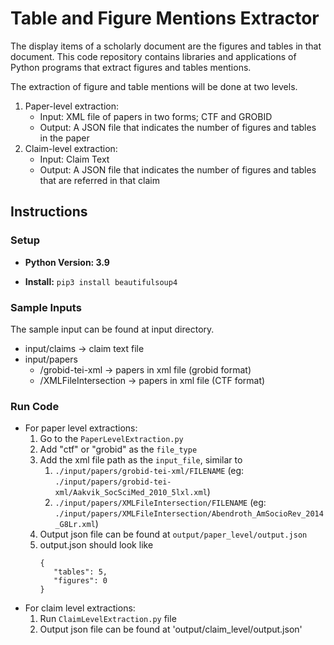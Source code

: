 # Table and Figure Mentions Extractor

The display items of a scholarly document are the figures and tables in that document. This code repository contains libraries and applications of Python programs that extract figures and tables mentions. 

The extraction of figure and table mentions will be done at two levels. 
1. Paper-level extraction:
   * Input: XML file of papers in two forms; CTF and GROBID
   * Output: A JSON file that indicates the number of figures and tables in the paper 
2. Claim-level extraction:
   * Input: Claim Text
   * Output: A JSON file that indicates the number of figures and tables that are referred in that claim

## Instructions

### Setup
* **Python Version: 3.9**

* **Install:**
```pip3 install beautifulsoup4 ```

### Sample Inputs

The sample input can be found at input directory.

* input/claims -> claim text file
* input/papers
  * /grobid-tei-xml -> papers in xml file (grobid format)
  * /XMLFileIntersection ->  papers in xml file (CTF format)


### Run Code
* For paper level extractions:
  1. Go to the `PaperLevelExtraction.py`
  2. Add "ctf" or "grobid" as the `file_type`
  3. Add the xml file path as the `input_file`, similar to
     1. `./input/papers/grobid-tei-xml/FILENAME` (eg: `./input/papers/grobid-tei-xml/Aakvik_SocSciMed_2010_5lxl.xml`)
     2. `./input/papers/XMLFileIntersection/FILENAME` (eg: `./input/papers/XMLFileIntersection/Abendroth_AmSocioRev_2014_G8Lr.xml`)
  4. Output json file can be found at `output/paper_level/output.json`
  5. output.json should look like
       ```
     {
          "tables": 5,
          "figures": 0
     }

* For claim level extractions:
  1. Run `ClaimLevelExtraction.py` file
  2. Output json file can be found at 'output/claim_level/output.json'

